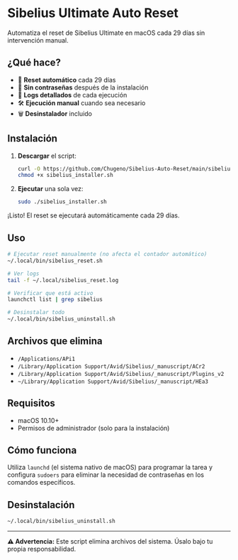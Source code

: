 # Sibelius Ultimate Auto Reset

Automatiza el reset de Sibelius Ultimate en macOS cada 29 días sin intervención manual.

## ¿Qué hace?

- 🔄 **Reset automático** cada 29 días
- 🚫 **Sin contraseñas** después de la instalación
- 📝 **Logs detallados** de cada ejecución
- 🛠️ **Ejecución manual** cuando sea necesario
- 🗑️ **Desinstalador** incluido

## Instalación

1. **Descargar** el script:
   ```bash
   curl -O https://github.com/Chugeno/Sibelius-Auto-Reset/main/sibelius_installer.sh
   chmod +x sibelius_installer.sh
   ```

2. **Ejecutar** una sola vez:
   ```bash
   sudo ./sibelius_installer.sh
   ```

¡Listo! El reset se ejecutará automáticamente cada 29 días.

## Uso

```bash
# Ejecutar reset manualmente (no afecta el contador automático)
~/.local/bin/sibelius_reset.sh

# Ver logs
tail -f ~/.local/sibelius_reset.log

# Verificar que está activo
launchctl list | grep sibelius

# Desinstalar todo
~/.local/bin/sibelius_uninstall.sh
```

## Archivos que elimina

- `/Applications/APi1`
- `/Library/Application Support/Avid/Sibelius/_manuscript/ACr2`
- `/Library/Application Support/Avid/Sibelius/_manuscript/Plugins_v2`
- `~/Library/Application Support/Avid/Sibelius/_manuscript/HEa3`

## Requisitos

- macOS 10.10+
- Permisos de administrador (solo para la instalación)

## Cómo funciona

Utiliza `launchd` (el sistema nativo de macOS) para programar la tarea y configura `sudoers` para eliminar la necesidad de contraseñas en los comandos específicos.

## Desinstalación

```bash
~/.local/bin/sibelius_uninstall.sh
```

---

**⚠️ Advertencia:** Este script elimina archivos del sistema. Úsalo bajo tu propia responsabilidad.
